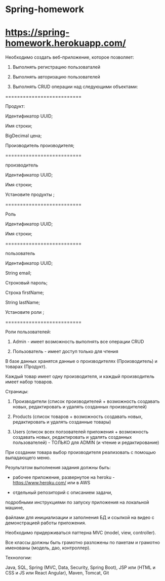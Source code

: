 # Spring-homework
# https://spring-homework.herokuapp.com/
Необходимо создать веб-приложение, которое позволяет:

1. Выполнять регистрацию пользоваталей

2. Выполнять авторизацию пользователей

3. Выполнять CRUD операции над следующими объектами:

==========================

Продукт:

Идентификатор UUID;

Имя строки;

BigDecimal цена;

Производитель производителя;

==========================

производитель

Идентификатор UUID;

Имя строки;

Установите продукты <Product>;

==========================

Роль

Идентификатор UUID;

Имя строки;

==========================

пользователь

Идентификатор UUID;

String email;

Строковый пароль;

Строка firstName;

String lastName;

Установите роли <Role>;

==========================

 

Роли пользователей:

1. Admin - имеет возможность выполнять все операции CRUD

2. Пользователь - имеет доступ только для чтения

 

В базе данных хранятся данные о производителях (Производитель) и товарах (Продукт).

Каждый товар имеет одну производителя, и каждый производитель имеет набор товаров.

 

Страницы:

1. Производители (список производителей + возможность создавать новых, редактировать и удалять созданных производителей)

2. Products (список товаров + возможность создавать новых, редактировать и удалять созданные товары)

3. Users (список всех ползователей приложения + возможность создавать новых, редактировать и удалять созданных пользователей) - ТОЛЬКО для ADMIN (и чтение и редактирование)

 

При создании товара выбор производителя реализовать с помощью выпадающего меню.

 

Результатом выполнения задания должны быть:

- рабочее приложение, развернутое на heroku - https://www.heroku.com/ или в AWS

- отдельный репозиторий с описанием задачи,

подробными инструкциями по запуску приложения на локальной машине,

файлами для инициализации и заполнения БД и ссылкой на видео с демонстрацией работы приложения.

 

Необходимо придерживаться паттерна MVC (model, view, controller).

Все классы должны быть грамотно разложены по пакетам и грамотно именованы (модель, дао, контроллер).

 

Технологии:

Java, SQL, Spring (MVC, Data, Security, Spring Boot), JSP или (HTML и CSS и JS или React Angular), Maven, Tomcat, Git
